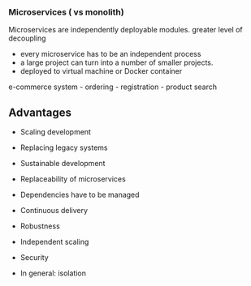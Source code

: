 ### Microservices ( vs monolith)

Microservices are independently deployable modules. greater level of decoupling

- every microservice has to be an independent process
- a large project can turn into a number of smaller projects.
- deployed to virtual machine or Docker container




e-commerce system
    - ordering
    - registration
    - product search


## Advantages

- Scaling development
- Replacing legacy systems
- Sustainable development
- Replaceability of microservices
- Dependencies have to be managed 

- Continuous delivery
- Robustness
- Independent scaling 
- Security
- In general: isolation